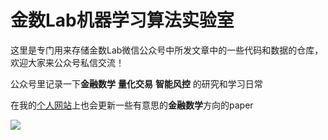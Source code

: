 # 金数Lab机器学习算法实验室
这里是专门用来存储金数Lab微信公众号中所发文章中的一些代码和数据的仓库，欢迎大家来公众号私信交流！

公众号里记录一下**金融数学** **量化交易** **智能风控** 的研究和学习日常<br>

在我的[个人网站](https://shiheqing.github.io/)上也会更新一些有意思的**金融数学**方向的paper<br>

![](https://github.com/shiheqing/FinMath-Lab/blob/master/images/%E9%87%91%E6%95%B0lab_QRcode.jpg)
